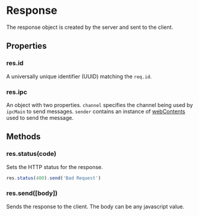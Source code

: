 Response
===

The response object is created by the server and sent to the client.

## Properties

### res.id
A universally unique identifier (UUID) matching the `req.id`.

### res.ipc
An object with two properties. `channel` specifies the channel being used by `ipcMain` to send messages. `sender` contains an instance of [webContents](https://github.com/electron/electron/blob/master/docs/api/web-contents.md) used to send the message.

## Methods

### res.status(code)
Sets the HTTP status for the response.
```javascript
res.status(400).send('Bad Request')
```

### res.send([body])
Sends the response to the client. The body can be any javascript value.
